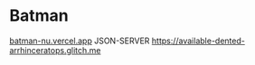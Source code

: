 # Batman

[batman-nu.vercel.app](https://batman-nu.vercel.app/)
JSON-SERVER
https://available-dented-arrhinceratops.glitch.me
